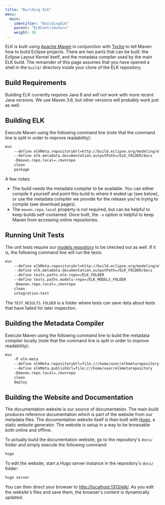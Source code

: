 ```yaml
---
title: "Building ELK"
menu:
  main:
    identifier: "BuildingELK"
    parent: "ELKContributors"
    weight: 30
---
```


ELK is built using [Apache Maven](https://maven.apache.org/) in conjunction with [Tycho](https://eclipse.org/tycho/) to tell Maven how to build Eclipse projects. There are two parts that can be built: the Eclipse Layout Kernel itself, and the metadata compiler used by the main ELK build. The remainder of this page assumes that you have opened a shell in the `build/` directory inside your clone of the ELK repository.

## Build Requirements

Building ELK currently requires Java 8 and _will not_ work with more recent Java versions. We use Maven 3.6, but other versions will probably work just as well.


## Building ELK

Execute Maven using the following command line (note that the command line is split in order to improve readability):

```bash
mvn
    --define elkMeta.repositoryUrl=http://build.eclipse.org/modeling/elk/maven/meta/nightly
    --define elk.metadata.documentation.outputPath=/ELK_FOLDER/docs
    -Dmaven.repo.local=./mvnrepo
    clean
    package
```

A few notes:

* The build needs the metadata compiler to be available. You can either compile it yourself and point this build to where it ended up (see below), or use the metadata compiler we provide for the release you're trying to compile (see download pages).
* The `maven.repo.local` property is not required, but can be helpful to keep builds self-contained. Once built, the `-o` option is helpful to keep Maven from accessing online repositories.


## Running Unit Tests

The unit tests require our [models repository](https://github.com/eclipse/elk-models) to be checked out as well. If it is, the following command line will run the tests:

```bash
mvn
    --define elkMeta.repositoryUrl=http://build.eclipse.org/modeling/elk/maven/meta/nightly
    --define elk.metadata.documentation.outputPath=/ELK_FOLDER/docs
    --define tests.paths.elk-repo=/ELK_FOLDER
    --define tests.paths.models-repo=/ELK_MODELS_FOLDER
    -Dmaven.repo.local=./mvnrepo
    clean
    integration-test
```

The `TEST_RESULTS_FOLDER` is a folder where tests can save data about tests that have failed for later inspection.


## Building the Metadata Compiler

Execute Maven using the following command line to build the metadata compiler locally (note that the command line is split in order to improve readability):

```bash
mvn
    -P elk-meta
    --define elkMeta.repositoryUrl=file:///home/user/elkmetarepository
    --define elkMeta.publishUrl=file:///home/user/elkmetarepository
    -Dmaven.repo.local=./mvnrepo
    clean
    deploy
```

## Building the Website and Documentation

The documentation website is our source of documentation. The main build produces reference documentation which is part of the website from our metadata files. The documentation website itself is then built with [Hugo](https://gohugo.io/), a static website generator. The website is setup in a way to be browsable both online and offline.

To actually build the documentation website, go to the repository's `docs/` folder and simply execute the following command:

```bash
hugo
```

To edit the website, start a Hugo server instance in the repository's `docs/` folder:

```bash
hugo server
```

You can then direct your browser to [http://localhost:1313/elk/](http://localhost:1313/elk/). As you edit the website's files and save them, the browser's content is dynamically updated.
